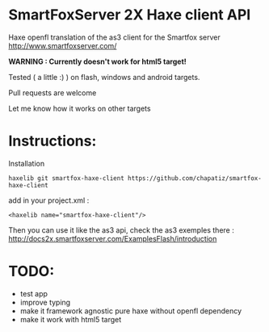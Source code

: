 SmartFoxServer 2X Haxe client API
=======================

Haxe openfl translation of the as3 client for the Smartfox server http://www.smartfoxserver.com/

**WARNING : Currently doesn't work for html5 target!**

Tested ( a little :) ) on flash, windows and android targets.

Pull requests are welcome

Let me know how it works on other targets

Instructions:
=====
Installation
```
haxelib git smartfox-haxe-client https://github.com/chapatiz/smartfox-haxe-client
```

add in your project.xml :
```
<haxelib name="smartfox-haxe-client"/>
```

Then you can use it like the as3 api, check the as3 exemples there :
http://docs2x.smartfoxserver.com/ExamplesFlash/introduction

TODO:
====
* test app
* improve typing
* make it framework agnostic pure haxe without openfl dependency
* make it work with html5 target

